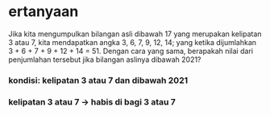 # ertanyaan
Jika kita mengumpulkan bilangan asli dibawah 17 yang merupakan
kelipatan 3 atau 7, kita mendapatkan angka 3, 6, 7, 9, 12, 14; yang
ketika dijumlahkan 3 + 6 + 7 + 9 + 12 + 14 = 51.
Dengan cara yang sama, berapakah nilai dari penjumlahan tersebut
jika bilangan aslinya dibawah 2021?

### kondisi: kelipatan 3 atau 7 dan dibawah 2021
### kelipatan 3 atau 7 -> habis di bagi 3 atau 7
